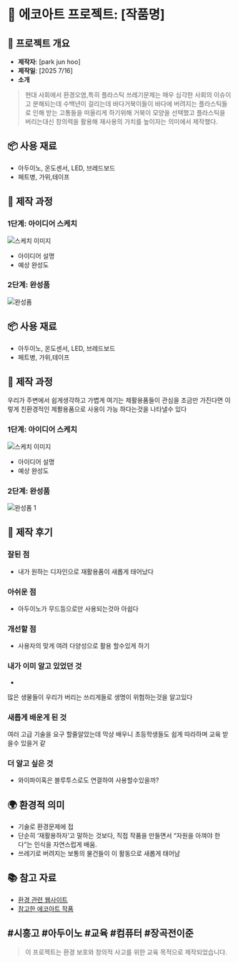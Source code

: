 # 🌱 에코아트 프로젝트: [작품명]

## 📖 프로젝트 개요
- **제작자**: [park jun hoo]
- **제작일**: [2025 7/16]
- **소개**
> 현대 사회에서 환경오염,특히 플라스틱 쓰레기문제는 매우 심각한 사회의 이슈이고 분해되는데 수백년이 걸리는데 바다거북이들이 바다에 버려지는 플라스틱들로 인해 받는 고통들을 떠올리게 하기위해 거북이 모양을 선택했고 플라스틱을 버리는대신 창의력을 활용해 재사용의 가치를 높이자는 의미에서 제작했다.

## 📦 사용 재료
- 아두이노, 온도센서, LED, 브레드보드
- 페트병, 가위,테이프 

## 🔧 제작 과정 
### 1단계: 아이디어 스케치

![스케치 이미지](스캐치2.png)
- 아이디어 설명
- 예상 완성도

### 2단계: 완성품
![완성품](IMG_3149.JPG)



## 📦 사용 재료
- 아두이노, 온도센서, LED, 브레드보드
- 페트병, 가위,테이프 

## 🔧 제작 과정
우리가 주변에서 쉽게생각하고 가볍게 여기는 제활용품들이 관심을 조금만 가진다면 이렇게 친환경적인 제퐐용품으로 사옹이 가능 하다는것을 나타낼수 있다 
### 1단계: 아이디어 스케치
![스케치 이미지](sketch.jpg)
- 아이디어 설명
- 예상 완성도

### 2단계: 완성품
![완성품 1](IMG_3149.jpg)

## 💭 제작 후기
### 잘된 점
- 내가 원하는 디자인으로 재활용품이 새롭게 태어났다

### 아쉬운 점
- 아두이노가 무드등으로만 사용되는것아 아쉽다

### 개선할 점
- 사용자의 맞게 여려 다양성으로 활용 할수있게 하기

### 내가 이미 알고 있었던 것
-  
많은 생물들이 우리가 버리는 쓰리게들로 생명이 위험하는것을 알고있다
### 새롭게 배운게 된 것
여러 고급 기술을 요구 할줄알았는데 막상 배우니 초등학생들도 쉽게 따라하며 교육 받을수 있을거 같

### 더 알고 싶은 것
- 와이파이혹은 블루투스로도 연결하여 사용할수있을까?

## 🌍 환경적 의미
-  기술로 환경문제에 접
- 단순히 ‘재활용하자’고 말하는 것보다, 직접 작품을 만들면서 “자원을 아껴야 한다”는 인식을 자연스럽게 배움.
- 쓰레기로 버려지는 보통의 물건들이 이 활동으로 새롭게 태어남

## 📚 참고 자료
- [환경 관련 웹사이트](링크)
- [참고한 에코아트 작품](링크)



#시흥고 #아두이노 #교육 #컴퓨터 #장곡전이준
---

> 이 프로젝트는 환경 보호와 창의적 사고를 위한 교육 목적으로 제작되었습니다.
